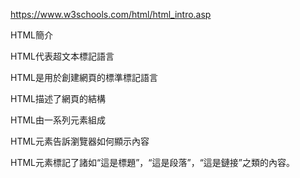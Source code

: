 https://www.w3schools.com/html/html_intro.asp

HTML簡介

HTML代表超文本標記語言

HTML是用於創建網頁的標準標記語言

HTML描述了網頁的結構

HTML由一系列元素組成

HTML元素告訴瀏覽器如何顯示內容

HTML元素標記了諸如“這是標題”，“這是段落”，“這是鏈接”之類的內容。

